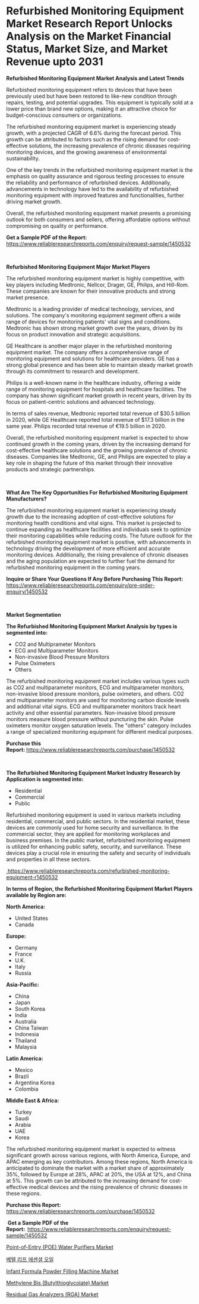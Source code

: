 <p><h1>Refurbished Monitoring Equipment Market Research Report Unlocks Analysis on the Market Financial Status, Market Size, and Market Revenue upto 2031</h1></p><p><strong>Refurbished Monitoring Equipment Market Analysis and Latest Trends</strong></p>
<p><p>Refurbished monitoring equipment refers to devices that have been previously used but have been restored to like-new condition through repairs, testing, and potential upgrades. This equipment is typically sold at a lower price than brand new options, making it an attractive choice for budget-conscious consumers or organizations.</p><p>The refurbished monitoring equipment market is experiencing steady growth, with a projected CAGR of 6.6% during the forecast period. This growth can be attributed to factors such as the rising demand for cost-effective solutions, the increasing prevalence of chronic diseases requiring monitoring devices, and the growing awareness of environmental sustainability.</p><p>One of the key trends in the refurbished monitoring equipment market is the emphasis on quality assurance and rigorous testing processes to ensure the reliability and performance of refurbished devices. Additionally, advancements in technology have led to the availability of refurbished monitoring equipment with improved features and functionalities, further driving market growth.</p><p>Overall, the refurbished monitoring equipment market presents a promising outlook for both consumers and sellers, offering affordable options without compromising on quality or performance.</p></p>
<p><strong>Get a Sample PDF of the Report:&nbsp;</strong> <a href="https://www.reliableresearchreports.com/enquiry/request-sample/1450532">https://www.reliableresearchreports.com/enquiry/request-sample/1450532</a></p>
<p>&nbsp;</p>
<p><strong>Refurbished Monitoring Equipment Major Market Players</strong></p>
<p><p>The refurbished monitoring equipment market is highly competitive, with key players including Medtronic, Nellcor, Drager, GE, Philips, and Hill-Rom. These companies are known for their innovative products and strong market presence.</p><p>Medtronic is a leading provider of medical technology, services, and solutions. The company's monitoring equipment segment offers a wide range of devices for monitoring patients' vital signs and conditions. Medtronic has shown strong market growth over the years, driven by its focus on product innovation and strategic acquisitions.</p><p>GE Healthcare is another major player in the refurbished monitoring equipment market. The company offers a comprehensive range of monitoring equipment and solutions for healthcare providers. GE has a strong global presence and has been able to maintain steady market growth through its commitment to research and development.</p><p>Philips is a well-known name in the healthcare industry, offering a wide range of monitoring equipment for hospitals and healthcare facilities. The company has shown significant market growth in recent years, driven by its focus on patient-centric solutions and advanced technology.</p><p>In terms of sales revenue, Medtronic reported total revenue of $30.5 billion in 2020, while GE Healthcare reported total revenue of $17.3 billion in the same year. Philips recorded total revenue of €19.5 billion in 2020.</p><p>Overall, the refurbished monitoring equipment market is expected to show continued growth in the coming years, driven by the increasing demand for cost-effective healthcare solutions and the growing prevalence of chronic diseases. Companies like Medtronic, GE, and Philips are expected to play a key role in shaping the future of this market through their innovative products and strategic partnerships.</p></p>
<p>&nbsp;</p>
<p><strong>What Are The Key Opportunities For Refurbished Monitoring Equipment Manufacturers?</strong></p>
<p><p>The refurbished monitoring equipment market is experiencing steady growth due to the increasing adoption of cost-effective solutions for monitoring health conditions and vital signs. This market is projected to continue expanding as healthcare facilities and individuals seek to optimize their monitoring capabilities while reducing costs. The future outlook for the refurbished monitoring equipment market is positive, with advancements in technology driving the development of more efficient and accurate monitoring devices. Additionally, the rising prevalence of chronic diseases and the aging population are expected to further fuel the demand for refurbished monitoring equipment in the coming years.</p></p>
<p><strong>Inquire or Share Your Questions If Any Before Purchasing This Report:</strong> <a href="https://www.reliableresearchreports.com/enquiry/pre-order-enquiry/1450532">https://www.reliableresearchreports.com/enquiry/pre-order-enquiry/1450532</a></p>
<p>&nbsp;</p>
<p><strong>Market Segmentation</strong></p>
<p><strong>The Refurbished Monitoring Equipment Market Analysis by types is segmented into:</strong></p>
<p><ul><li>CO2 and Multiprameter Monitors</li><li>ECG and Multiparameter Monitors</li><li>Non-invasive Blood Pressure Monitors</li><li>Pulse Oximeters</li><li>Others</li></ul></p>
<p><p>The refurbished monitoring equipment market includes various types such as CO2 and multiparameter monitors, ECG and multiparameter monitors, non-invasive blood pressure monitors, pulse oximeters, and others. CO2 and multiparameter monitors are used for monitoring carbon dioxide levels and additional vital signs. ECG and multiparameter monitors track heart activity and other essential parameters. Non-invasive blood pressure monitors measure blood pressure without puncturing the skin. Pulse oximeters monitor oxygen saturation levels. The "others" category includes a range of specialized monitoring equipment for different medical purposes.</p></p>
<p><strong>Purchase this Report:&nbsp;</strong><a href="https://www.reliableresearchreports.com/purchase/1450532">https://www.reliableresearchreports.com/purchase/1450532</a></p>
<p>&nbsp;</p>
<p><strong>The Refurbished Monitoring Equipment Market Industry Research by Application is segmented into:</strong></p>
<p><ul><li>Residential</li><li>Commercial</li><li>Public</li></ul></p>
<p><p>Refurbished monitoring equipment is used in various markets including residential, commercial, and public sectors. In the residential market, these devices are commonly used for home security and surveillance. In the commercial sector, they are applied for monitoring workplaces and business premises. In the public market, refurbished monitoring equipment is utilized for enhancing public safety, security, and surveillance. These devices play a crucial role in ensuring the safety and security of individuals and properties in all these sectors.</p></p>
<p><a href="https://www.reliableresearchreports.com/refurbished-monitoring-equipment-r1450532">&nbsp;https://www.reliableresearchreports.com/refurbished-monitoring-equipment-r1450532</a></p>
<p><strong>In terms of Region, the Refurbished Monitoring Equipment Market Players available by Region are:</strong></p>
<p>
    <p> <strong> North America: </strong>
        <ul>
            <li>United States</li>
            <li>Canada</li>
        </ul>
        </p> 
    <p> <strong> Europe: </strong>
        <ul>
            <li>Germany</li>
            <li>France</li>
            <li>U.K.</li>
            <li>Italy</li>
            <li>Russia</li>
        </ul>
        </p> 
    <p> <strong> Asia-Pacific: </strong>
        <ul>
            <li>China</li>
            <li>Japan</li>
            <li>South Korea</li>
            <li>India</li>
            <li>Australia</li>
            <li>China Taiwan</li>
            <li>Indonesia</li>
            <li>Thailand</li>
            <li>Malaysia</li>
        </ul>
        </p> 
    <p> <strong> Latin America: </strong>
        <ul>
            <li>Mexico</li>
            <li>Brazil</li>
            <li>Argentina Korea</li>
            <li>Colombia</li>
        </ul>
        </p> 
    <p> <strong> Middle East & Africa: </strong>
        <ul>
            <li>Turkey</li>
            <li>Saudi</li>
            <li>Arabia</li>
            <li>UAE</li>
            <li>Korea</li>
        </ul>
    </p>
    </p>
<p><p>The refurbished monitoring equipment market is expected to witness significant growth across various regions, with North America, Europe, and APAC emerging as key contributors. Among these regions, North America is anticipated to dominate the market with a market share of approximately 35%, followed by Europe at 28%, APAC at 20%, the USA at 12%, and China at 5%. This growth can be attributed to the increasing demand for cost-effective medical devices and the rising prevalence of chronic diseases in these regions.</p></p>
<p><strong>Purchase this Report: </strong><a href="https://www.reliableresearchreports.com/purchase/1450532">https://www.reliableresearchreports.com/purchase/1450532</a></p>
<p>&nbsp;<strong>Get a Sample PDF of the Report:&nbsp;&nbsp;</strong><a href="https://www.reliableresearchreports.com/enquiry/request-sample/1450532">https://www.reliableresearchreports.com/enquiry/request-sample/1450532</a></p>
<p><strong></strong></p>
<p><p><a href="https://github.com/abigailsutherland7889/Market-Research-Report-List-1/blob/main/point-of-entry-poe-water-purifiers-market.md">Point-of-Entry (POE) Water Purifiers Market</a></p><p><a href="https://github.com/marufmohassin05/Market-Research-Report-List-2/blob/main/958392570246.md">베텔 리프 에센셜 오일</a></p><p><a href="https://github.com/brentleyjimmiealvaradoz4l1rea/Market-Research-Report-List-3/blob/main/infant-formula-powder-filling-machine-market.md">Infant Formula Powder Filling Machine Market</a></p><p><a href="https://github.com/YashRP12/Market-Research-Report-List-5/blob/main/methylene-bis-butylthioglycolate-market.md">Methylene Bis (Butylthioglycolate) Market</a></p><p><a href="https://github.com/michealerrygz/Market-Research-Report-List-1/blob/main/residual-gas-analyzers-rga-market.md">Residual Gas Analyzers (RGA) Market</a></p></p>